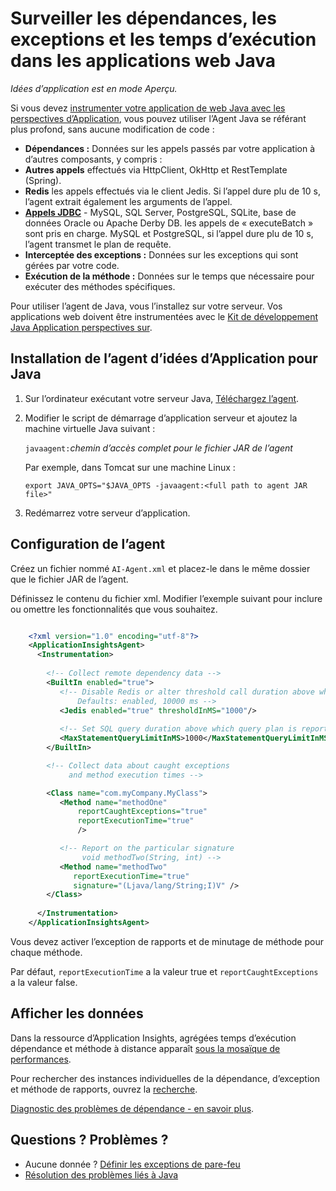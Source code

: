 <properties 
    pageTitle="Surveiller les dépendances, les exceptions et les temps d’exécution dans les applications web Java" 
    description="Étendue d’analyse de votre site Web de Java avec aperçus de l’Application" 
    services="application-insights" 
    documentationCenter="java"
    authors="alancameronwills" 
    manager="douge"/>

<tags 
    ms.service="application-insights" 
    ms.workload="tbd" 
    ms.tgt_pltfrm="ibiza" 
    ms.devlang="na" 
    ms.topic="article" 
    ms.date="08/24/2016" 
    ms.author="awills"/>
 
# <a name="monitor-dependencies-exceptions-and-execution-times-in-java-web-apps"></a>Surveiller les dépendances, les exceptions et les temps d’exécution dans les applications web Java

*Idées d’application est en mode Aperçu.*

Si vous devez [instrumenter votre application de web Java avec les perspectives d’Application][java], vous pouvez utiliser l’Agent Java se référant plus profond, sans aucune modification de code :


* **Dépendances :** Données sur les appels passés par votre application à d’autres composants, y compris :
 * **Autres appels** effectués via HttpClient, OkHttp et RestTemplate (Spring).
 * **Redis** les appels effectués via le client Jedis. Si l’appel dure plu de 10 s, l’agent extrait également les arguments de l’appel.
 * **[Appels JDBC](http://docs.oracle.com/javase/7/docs/technotes/guides/jdbc/)** - MySQL, SQL Server, PostgreSQL, SQLite, base de données Oracle ou Apache Derby DB. les appels de « executeBatch » sont pris en charge. MySQL et PostgreSQL, si l’appel dure plu de 10 s, l’agent transmet le plan de requête. 
* **Interceptée des exceptions :** Données sur les exceptions qui sont gérées par votre code.
* **Exécution de la méthode :** Données sur le temps que nécessaire pour exécuter des méthodes spécifiques.

Pour utiliser l’agent de Java, vous l’installez sur votre serveur. Vos applications web doivent être instrumentées avec le [Kit de développement Java Application perspectives sur][java].

## <a name="install-the-application-insights-agent-for-java"></a>Installation de l’agent d’idées d’Application pour Java

1. Sur l’ordinateur exécutant votre serveur Java, [Téléchargez l’agent](https://aka.ms/aijavasdk).
2. Modifier le script de démarrage d’application serveur et ajoutez la machine virtuelle Java suivant :

    `javaagent:`*chemin d’accès complet pour le fichier JAR de l’agent*

    Par exemple, dans Tomcat sur une machine Linux :

    `export JAVA_OPTS="$JAVA_OPTS -javaagent:<full path to agent JAR file>"`


3. Redémarrez votre serveur d’application.

## <a name="configure-the-agent"></a>Configuration de l’agent

Créez un fichier nommé `AI-Agent.xml` et placez-le dans le même dossier que le fichier JAR de l’agent.

Définissez le contenu du fichier xml. Modifier l’exemple suivant pour inclure ou omettre les fonctionnalités que vous souhaitez. 

```XML

    <?xml version="1.0" encoding="utf-8"?>
    <ApplicationInsightsAgent>
      <Instrumentation>
        
        <!-- Collect remote dependency data -->
        <BuiltIn enabled="true">
           <!-- Disable Redis or alter threshold call duration above which arguments are sent.
               Defaults: enabled, 10000 ms -->
           <Jedis enabled="true" thresholdInMS="1000"/>
           
           <!-- Set SQL query duration above which query plan is reported (MySQL, PostgreSQL). Default is 10000 ms. -->
           <MaxStatementQueryLimitInMS>1000</MaxStatementQueryLimitInMS>
        </BuiltIn>

        <!-- Collect data about caught exceptions 
             and method execution times -->

        <Class name="com.myCompany.MyClass">
           <Method name="methodOne" 
               reportCaughtExceptions="true"
               reportExecutionTime="true"
               />

           <!-- Report on the particular signature
                void methodTwo(String, int) -->
           <Method name="methodTwo"
              reportExecutionTime="true"
              signature="(Ljava/lang/String;I)V" />
        </Class>
        
      </Instrumentation>
    </ApplicationInsightsAgent>

```

Vous devez activer l’exception de rapports et de minutage de méthode pour chaque méthode.

Par défaut, `reportExecutionTime` a la valeur true et `reportCaughtExceptions` a la valeur false.

## <a name="view-the-data"></a>Afficher les données

Dans la ressource d’Application Insights, agrégées temps d’exécution dépendance et méthode à distance apparaît [sous la mosaïque de performances][metrics]. 

Pour rechercher des instances individuelles de la dépendance, d’exception et méthode de rapports, ouvrez la [recherche][diagnostic]. 

[Diagnostic des problèmes de dépendance - en savoir plus](app-insights-dependencies.md#diagnosis).



## <a name="questions-problems"></a>Questions ? Problèmes ?

* Aucune donnée ? [Définir les exceptions de pare-feu](app-insights-ip-addresses.md)
* [Résolution des problèmes liés à Java](app-insights-java-troubleshoot.md)



<!--Link references-->

[api]: app-insights-api-custom-events-metrics.md
[apiexceptions]: app-insights-api-custom-events-metrics.md#track-exception
[availability]: app-insights-monitor-web-app-availability.md
[diagnostic]: app-insights-diagnostic-search.md
[eclipse]: app-insights-java-eclipse.md
[java]: app-insights-java-get-started.md
[javalogs]: app-insights-java-trace-logs.md
[metrics]: app-insights-metrics-explorer.md
[usage]: app-insights-web-track-usage.md

 
